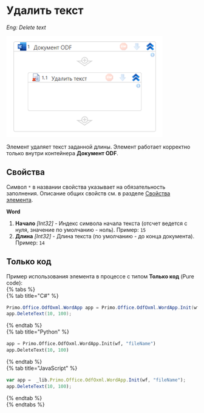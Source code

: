 # Удалить текст

*Eng: Delete text*

![](../../../../.gitbook/assets1/deletetext.png)

Элемент удаляет текст заданной длины. Элемент работает корректно только внутри контейнера **Документ ODF**.

## Свойства
Символ `*` в названии свойства указывает на обязательность заполнения. 
Описание общих свойств см. в разделе [Свойства элемента](https://docs.primo-rpa.ru/primo-rpa/primo-studio/process/elements#svoistva-elementa).

**Word**  
1. **Начало** *[Int32]* - Индекс символа начала текста (отсчет ведется с нуля, значение по умолчанию - ноль). Пример: `15`   
1. **Длина** *[Int32]* - Длина текста (по умолчанию - до конца документа). Пример: `14`

## Только код
Пример использования элемента в процессе с типом **Только код** (Pure code):  
{% tabs %}  
{% tab title="C#" %}  
```csharp  
Primo.Office.OdfOxml.WordApp app = Primo.Office.OdfOxml.WordApp.Init(wf, "fileName");  
app.DeleteText(10, 100);  
```
{% endtab %}  
{% tab title="Python" %}  
```python  
app = Primo.Office.OdfOxml.WordApp.Init(wf, "fileName")  
app.DeleteText(10, 100)  
```
{% endtab %}  
{% tab title="JavaScript" %}  
```javascript  
var app =  _lib.Primo.Office.OdfOxml.WordApp.Init(wf, "fileName");  
app.DeleteText(10, 100);  
```
{% endtab %}  
{% endtabs %}  

